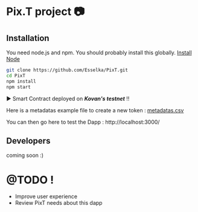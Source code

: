 # Pix.T project :camera:

## Installation

You need node.js and npm. You should probably install this globally. [Install Node](https://nodejs.org/)

```sh
git clone https://github.com/Esselka/PixT.git
cd PixT
npm install
npm start
```
:arrow_forward: Smart Contract deployed on ***Kovan's testnet*** :bangbang:

Here is a metadatas example file to create a new token : [metadatas.csv](https://github.com/Esselka/PixT/blob/master/metadatas_exemple.csv)

You can then go here to test the Dapp : http://localhost:3000/

## Developers

coming soon :)

# @TODO !

 - Improve user experience
 - Review PixT needs about this dapp
